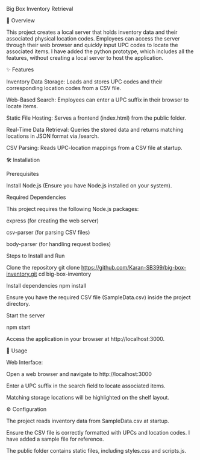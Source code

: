 Big Box Inventory Retrieval

🚀 Overview

This project creates a local server that holds inventory data and their associated physical location codes. Employees can access the server through their web browser and quickly input UPC codes to locate the associated items. I have added the python prototype, which includes all the features, without creating a local server to host the application.

✨ Features

Inventory Data Storage: Loads and stores UPC codes and their corresponding location codes from a CSV file.

Web-Based Search: Employees can enter a UPC suffix in their browser to locate items.

Static File Hosting: Serves a frontend (index.html) from the public folder.

Real-Time Data Retrieval: Queries the stored data and returns matching locations in JSON format via /search.

CSV Parsing: Reads UPC-location mappings from a CSV file at startup.

🛠 Installation

Prerequisites

Install Node.js (Ensure you have Node.js installed on your system).

Required Dependencies

This project requires the following Node.js packages:

express (for creating the web server)

csv-parser (for parsing CSV files)

body-parser (for handling request bodies)

Steps to Install and Run

Clone the repository
git clone https://github.com/Karan-SB399/big-box-inventory.git cd big-box-inventory

Install dependencies
npm install

Ensure you have the required CSV file (SampleData.csv) inside the project directory.

Start the server

npm start

Access the application in your browser at http://localhost:3000.

📌 Usage

Web Interface:

Open a web browser and navigate to http://localhost:3000

Enter a UPC suffix in the search field to locate associated items.

Matching storage locations will be highlighted on the shelf layout.

⚙️ Configuration

The project reads inventory data from SampleData.csv at startup.

Ensure the CSV file is correctly formatted with UPCs and location codes. I have added a sample file for reference.

The public folder contains static files, including styles.css and scripts.js.
